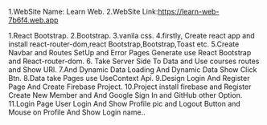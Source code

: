 1.WebSite Name: Learn Web.
2.WebSite Link:https://learn-web-7b6f4.web.app
<!-- -------------------------Project Use----------------------- -->
1.React Bootstrap.
2.Bootstrap.
3.vanila css.
4.firstly, Create react app and install react-router-dom,react Bootstrap,Bootstrap,Toast etc.
5.Create Navbar and Routes SetUp and Error Pages Generate use React Bootstrap and React-router-dom.
6. Take Server Side To Data and Use courses routes and Show URl.
7.And Dynamic Data Loading And Dynamic Data Show Click Btn.
8.Data take  Pages use UseContext Api.
9.Design Login And Register Page And Create Firebase Project.
10.Project install firebase and Register Create New Member and And Google Sign In and GitHub other Option.
11.Login Page User Login And Show Profile pic and Logout Button and Mouse on Profile And Show Login name..